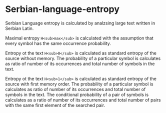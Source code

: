 # Serbian-language-entropy

Serbian Language entropy is calculated by analzsing large text written in Serbian Latin. 

Maximal entropy ```H<sub>max</sub>``` is calculated with the assumption that every symbol has the same occurrence probability.

Entropy ot the text ```H<sub>0</sub>``` is calculated as standard entropy of the source without memory. The probability of a particular symbol is calculates as ratio of number of its occurrences and total number of symbols in the text.

Entropy ot the text ```H<sub>1</sub>``` is calculated as standard entropy of the source with first memory order. The probability of a particular symbol is calculates as ratio of number of its occurrences and total number of symbols in the text. The conditional probability of a pair of symbols is calculates as a ratio of number of its occurrences and total number of pairs with the same first element of the searched pair.

